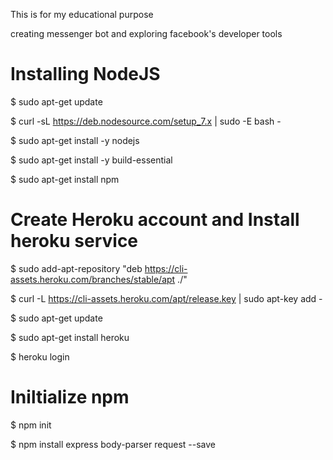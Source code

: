 This is for my educational purpose

creating messenger bot and exploring facebook's developer tools

# Installing NodeJS

$ sudo apt-get update

$ curl -sL https://deb.nodesource.com/setup_7.x | sudo -E bash -

$ sudo apt-get install -y nodejs

$ sudo apt-get install -y build-essential

$ sudo apt-get install npm

# Create Heroku account and Install heroku service

$ sudo add-apt-repository "deb https://cli-assets.heroku.com/branches/stable/apt ./"

$ curl -L https://cli-assets.heroku.com/apt/release.key | sudo apt-key add -

$ sudo apt-get update

$ sudo apt-get install heroku

$ heroku login

# Iniltialize npm
$ npm init

$ npm install express body-parser request --save
